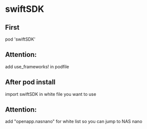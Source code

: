 # swiftSDK

## First
pod 'swiftSDK'

## Attention: 
add use_frameworks! in podfile

## After pod install
import swiftSDK in white file you want to use

## Attention: 
add "openapp.nasnano" for white list so you can jump to NAS nano


